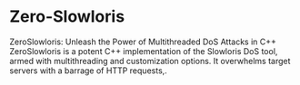 # Zero-Slowloris
ZeroSlowloris: Unleash the Power of Multithreaded DoS Attacks in C++  ZeroSlowloris is a potent C++ implementation of the Slowloris DoS tool, armed with multithreading and customization options. It overwhelms target servers with a barrage of HTTP requests,.
